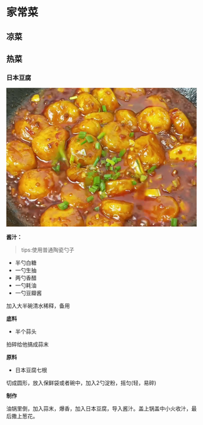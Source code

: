 # 家常菜

## 凉菜

## 热菜

### 日本豆腐

![calc](../../images/日本豆腐.png)

**酱汁：**

> tips:使用普通陶瓷勺子

- 半勺白糖
- 一勺生抽
- 两勺香醋
- 一勺耗油
- 一勺豆瓣酱

加入大半碗清水稀释，备用

**底料**

- 半个蒜头

拍碎给他搞成蒜末

**原料**

- 日本豆腐七根

切成圆形，放入保鲜袋或者碗中，加入2勺淀粉，摇匀(轻，易碎)

**制作**

油锅里倒，加入蒜末，爆香，加入日本豆腐，导入酱汁。盖上锅盖中小火收汁，最后撒上葱花。
